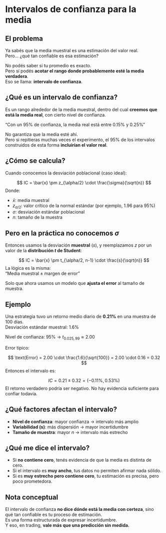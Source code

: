# Intervalos de confianza para la media

## El problema

Ya sabés que la media muestral es una estimación del valor real.  
Pero… ¿qué tan confiable es esa estimación?

No podés saber si tu promedio es exacto.  
Pero sí podés **acotar el rango donde probablemente esté la media verdadera**.  
Eso se llama: **intervalo de confianza**.

## ¿Qué es un intervalo de confianza?

Es un rango alrededor de la media muestral, dentro del cual **creemos que está la media real**, con cierto nivel de confianza.

“Con un 95% de confianza, la media real está entre 0.15% y 0.25%”

No garantiza que la media esté ahí.  
Pero si repitieras muchas veces el experimento, el 95% de los intervalos construidos de esta forma **incluirían el valor real**.

## ¿Cómo se calcula?

Cuando conocemos la desviación poblacional (caso ideal):

$$
IC = \bar{x} \pm z_{\alpha/2} \cdot \frac{\sigma}{\sqrt{n}}
$$
Donde:
- $\bar{x}$: media muestral
- $z_{\alpha/2}$: valor crítico de la normal estándar (por ejemplo, 1.96 para 95%)
- $\sigma$: desviación estándar poblacional
- $n$: tamaño de la muestra

## Pero en la práctica no conocemos $\sigma$

Entonces usamos la desviación **muestral** ($s$), y reemplazamos $z$ por un valor de la **distribución $t$ de Student**:

$$
IC = \bar{x} \pm t_{\alpha/2, n-1} \cdot \frac{s}{\sqrt{n}}
$$
La lógica es la misma:  
“Media muestral ± margen de error”

Solo que ahora usamos un modelo que **ajusta el error** al tamaño de muestra.

## Ejemplo

Una estrategia tuvo un retorno medio diario de **0.21%** en una muestra de 100 días.  
Desviación estándar muestral: 1.6%

Nivel de confianza: 95% → $t_{0.025, 99} \approx 2.00$

Error típico:

$$
\text{Error} = 2.00 \cdot \frac{1.6}{\sqrt{100}} = 2.00 \cdot 0.16 = 0.32
$$
Entonces el intervalo es:

$$
IC = 0.21 \pm 0.32 = (-0.11\%, 0.53\%)
$$
El retorno verdadero podría ser negativo. No hay evidencia suficiente para confiar todavía.

## ¿Qué factores afectan el intervalo?

- **Nivel de confianza**: mayor confianza → intervalo más amplio  
- **Variabilidad (s)**: más dispersión → mayor incertidumbre  
- **Tamaño de muestra**: mayor $n$ → intervalo más estrecho

## ¿Qué me dice el intervalo?

- Si **no contiene cero**, tenés evidencia de que la media es distinta de cero.
- Si el intervalo es **muy ancho**, tus datos no permiten afirmar nada sólido.
- Si es **muy estrecho pero contiene cero**, tu estimación es precisa, pero poco prometedora.

## Nota conceptual

El intervalo de confianza **no dice dónde está la media con certeza**, sino qué tan confiable es tu proceso de estimación.  
Es una forma estructurada de expresar incertidumbre.  
Y eso, en trading, **vale más que una predicción sin medida.**
